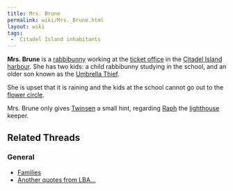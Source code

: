 ```yaml
---
title: Mrs. Brune
permalink: wiki/Mrs._Brune.html
layout: wiki
tags:
 -  Citadel Island inhabitants
---
```


**Mrs. Brune** is a [rabbibunny](rabbibunny "wikilink") working at the
[ticket office](Ticket_office_(Citadel_Island) "wikilink") in the
[Citadel Island harbour](Citadel_Island_harbour "wikilink"). She has two
kids: a child rabbibunny studying in the school, and an older son known
as the [Umbrella Thief](Umbrella_Thief "wikilink").

She is upset that it is raining and the kids at the school cannot go out
to the [flower circle](Ridge_of_the_Flowers_Circle "wikilink").

Mrs. Brune only gives [Twinsen](Twinsen "wikilink") a small hint,
regarding [Raph](Raph "wikilink") the
[lighthouse](lighthouse "wikilink") keeper.

## Related Threads

### General

- [Families](https://forum.magicball.net/showthread.php?t=7972)
- [Another quotes from
  LBA...](https://forum.magicball.net/showthread.php?t=3121)
